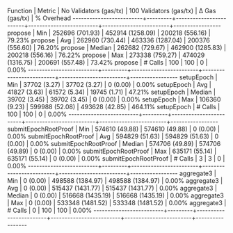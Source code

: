 Function                 | Metric  | No Validators (gas/tx) | 100 Validators (gas/tx) |         Δ Gas (gas/tx) |   % Overhead
-------------------------+---------+------------------------+-------------------------+------------------------+-----------------
propose                  | Min     |     252696 (701.93)    |      452914 (1258.09)   |     200218 (556.16)    |      79.23%
propose                  | Avg     |     262960 (730.44)    |      463336 (1287.04)   |     200376 (556.60)    |      76.20%
propose                  | Median  |     262682 (729.67)    |      462900 (1285.83)   |     200218 (556.16)    |      76.22%
propose                  | Max     |     273338 (759.27)    |      474029 (1316.75)   |     200691 (557.48)    |      73.42%
propose                  | # Calls |                    100 |                     100 |                      0 |       0.00%
-------------------------+---------+------------------------+-------------------------+------------------------+-----------------
setupEpoch               | Min     |      37702 (3.27)      |       37702 (3.27)      |          0 (0.00)      |       0.00%
setupEpoch               | Avg     |      41827 (3.63)      |       61572 (5.34)      |      19745 (1.71)      |      47.21%
setupEpoch               | Median  |      39702 (3.45)      |       39702 (3.45)      |          0 (0.00)      |       0.00%
setupEpoch               | Max     |     106360 (9.23)      |      599988 (52.08)     |     493628 (42.85)     |     464.11%
setupEpoch               | # Calls |                    100 |                     100 |                      0 |       0.00%
-------------------------+---------+------------------------+-------------------------+------------------------+-----------------
submitEpochRootProof     | Min     |     574610 (49.88)     |      574610 (49.88)     |          0 (0.00)      |       0.00%
submitEpochRootProof     | Avg     |     594829 (51.63)     |      594829 (51.63)     |          0 (0.00)      |       0.00%
submitEpochRootProof     | Median  |     574706 (49.89)     |      574706 (49.89)     |          0 (0.00)      |       0.00%
submitEpochRootProof     | Max     |     635171 (55.14)     |      635171 (55.14)     |          0 (0.00)      |       0.00%
submitEpochRootProof     | # Calls |                      3 |                       3 |                      0 |       0.00%
-------------------------+---------+------------------------+-------------------------+------------------------+-----------------
aggregate3               | Min     |          0 (0.00)      |      498588 (1384.97)   |     498588 (1384.97)   |       0.00%
aggregate3               | Avg     |          0 (0.00)      |      515437 (1431.77)   |     515437 (1431.77)   |       0.00%
aggregate3               | Median  |          0 (0.00)      |      516668 (1435.19)   |     516668 (1435.19)   |       0.00%
aggregate3               | Max     |          0 (0.00)      |      533348 (1481.52)   |     533348 (1481.52)   |       0.00%
aggregate3               | # Calls |                      0 |                     100 |                    100 |       0.00%
-------------------------+---------+------------------------+-------------------------+------------------------+-----------------
